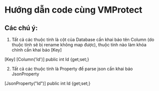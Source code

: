 # Hướng dẫn code cùng VMProtect

## Các chú ý:
1. Tất cả các thuộc tính là cột của Database cần khai báo tên Column (do thuộc tính sẽ bị rename không map được), thuộc tính nào làm khóa chính cần khai báo [Key]

[Key]
[Column('Id')]
public int Id {get;set;}

2. Tất cả các thuộc tính là Property để parse json cần khai báo JsonProperty

[JsonProperty("Id")]
public int Id {get;set;}
